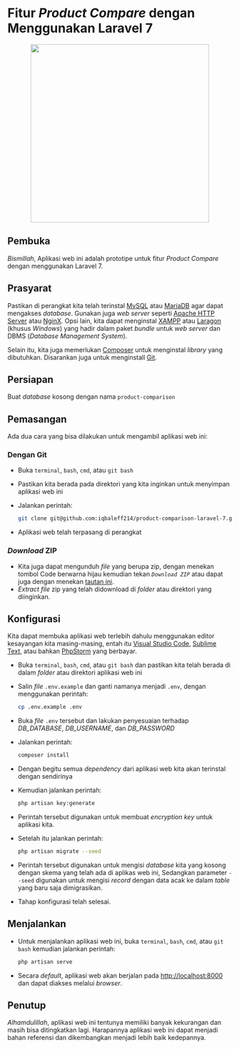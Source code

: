 # Fitur _Product Compare_ dengan Menggunakan Laravel 7

<p align="center"><a href="https://laravel.com" target="_blank"><img src="https://raw.githubusercontent.com/laravel/art/master/logo-lockup/5%20SVG/2%20CMYK/1%20Full%20Color/laravel-logolockup-cmyk-red.svg" width="400"></a></p>

## Pembuka

_Bismillah_,
Aplikasi web ini adalah prototipe untuk fitur _Product Compare_ dengan menggunakan Laravel 7.

## Prasyarat

Pastikan di perangkat kita telah terinstal [MySQL](https://www.mysql.com/downloads/) atau [MariaDB](https://downloads.mariadb.org/) agar dapat mengakses _database_. Gunakan juga _web server_ seperti [Apache HTTP Server](https://httpd.apache.org/download.cgi) atau [NginX](http://nginx.org/en/download.html).
Opsi lain, kita dapat menginstal [XAMPP](https://www.apachefriends.org/download.html) atau [Laragon](https://laragon.org/download/index.html) (khusus _Windows_) yang hadir dalam paket _bundle_ untuk _web server_ dan DBMS (_Database Management System_).

Selain itu, kita juga memerlukan [Composer](https://getcomposer.org/download/) untuk menginstal _library_ yang dibutuhkan. Disarankan juga untuk menginstall [Git](https://git-scm.com/downloads).

## Persiapan

Buat _database_ kosong dengan nama `product-comparison`

## Pemasangan

Ada dua cara yang bisa dilakukan untuk mengambil aplikasi web ini:

### Dengan Git

-   Buka `terminal`, `bash`, `cmd`, atau `git bash`
-   Pastikan kita berada pada direktori yang kita inginkan untuk menyimpan aplikasi web ini
-   Jalankan perintah:

    ```bash
    git clone git@github.com:iqbaleff214/product-comparison-laravel-7.git
    ```

-   Aplikasi web telah terpasang di perangkat

### _Download_ ZIP

-   Kita juga dapat mengunduh _file_ yang berupa zip, dengan menekan tombol Code berwarna hijau kemudian tekan _`Download ZIP`_ atau dapat juga dengan menekan [tautan ini](https://github.com/iqbaleff214/product-comparison-laravel-7/archive/main.zip).
-   _Extract file_ zip yang telah didownload di _folder_ atau direktori yang diinginkan.

## Konfigurasi

Kita dapat membuka aplikasi web terlebih dahulu menggunakan editor kesayangan kita masing-masing, entah itu [Visual Studio Code](https://code.visualstudio.com/download), [Sublime Text](https://www.sublimetext.com/3), atau bahkan [PhpStorm](https://www.jetbrains.com/phpstorm/download/) yang berbayar.

-   Buka `terminal`, `bash`, `cmd`, atau `git bash` dan pastikan kita telah berada di dalam _folder_ atau direktori aplikasi web ini
-   Salin _file_ `.env.example` dan ganti namanya menjadi `.env`, dengan menggunakan perintah:

    ```bash
    cp .env.example .env
    ```

-   Buka _file_ `.env` tersebut dan lakukan penyesuaian terhadap _DB_DATABASE_, _DB_USERNAME_, dan _DB_PASSWORD_
-   Jalankan perintah:

    ```bash
    composer install
    ```

-   Dengan begitu semua _dependency_ dari aplikasi web kita akan terinstal dengan sendirinya
-   Kemudian jalankan perintah:

    ```bash
    php artisan key:generate
    ```

-   Perintah tersebut digunakan untuk membuat _encryption key_ untuk aplikasi kita.
-   Setelah itu jalankan perintah:

    ```bash
    php artisan migrate --seed
    ```

-   Perintah tersebut digunakan untuk mengisi _database_ kita yang kosong dengan skema yang telah ada di aplikas web ini, Sedangkan parameter `--seed` digunakan untuk mengisi _record_ dengan data acak ke dalam _table_ yang baru saja dimigrasikan.
-   Tahap konfigurasi telah selesai.

## Menjalankan

-   Untuk menjalankan aplikasi web ini, buka `terminal`, `bash`, `cmd`, atau `git bash` kemudian jalankan perintah:

    ```bash
    php artisan serve
    ```

-   Secara _default_, aplikasi web akan berjalan pada [http://localhost:8000](http://localhost:8000) dan dapat diakses melalui _browser_.

## Penutup

_Alhamdulillah_, aplikasi web ini tentunya memiliki banyak kekurangan dan masih bisa ditingkatkan lagi. Harapannya aplikasi web ini dapat menjadi bahan referensi dan dikembangkan menjadi lebih baik kedepannya.
